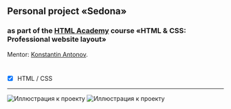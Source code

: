 ## Personal project «Sedona» 
### as part of the [HTML Academy](https://htmlacademy.ru/profession/frontender) course «HTML & CSS: Professional website layout»

Mentor: [Konstantin Antonov](https://htmlacademy.ru/profile/rawle51).

#
- [x] HTML / CSS

---

![Иллюстрация к проекту](https://github.com/MikhailLavrov/sedona/raw/master/images/thumbnail1.webp) ![Иллюстрация к проекту](https://github.com/MikhailLavrov/sedona/raw/master/images/thumbnail2.webp)
